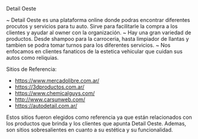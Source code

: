 Detail Oeste

~ Detail Oeste es una plataforma online donde podras encontrar diferentes procutos y servicios para tu auto. Sirve para facilitarle la compra a los clientes y ayudar al owner con la organización.
~ Hay una gran variedad de productos. Desde shampoo para la carroceria, hasta limpiador de llantas y tambien se podra tomar turnos para los diferentes servicios.
~ Nos enfocamos en clientes fanaticos de la estetica vehicular que cuidan sus autos como reliquias.

Sitios de Referencia: 

- https://www.mercadolibre.com.ar/
- https://3dproductos.com.ar/
- https://www.chemicalguys.com/
- http://www.carsunweb.com/
- https://autodetail.com.ar/

Estos sitios fueron elegidos como referencia ya que están relacionados con los productos que brinda y los clientes que apunta Detail Oeste. Ademas, son sitios sobresalientes en cuanto a su estética y su funcionalidad.